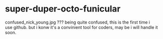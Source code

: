 # super-duper-octo-funicular
confused_nick_young.jpg ???
being quite confused, this is the first time i use github.
but i konw it's a convinient tool for coders, may be i will handle it soon.
